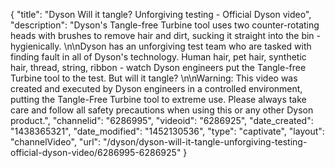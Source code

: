 {
    "title": "Dyson Will it tangle? Unforgiving testing - Official Dyson video",
    "description": "Dyson's Tangle-free Turbine tool uses two counter-rotating heads with brushes to remove hair and dirt, sucking it straight into the bin - hygienically. \n\nDyson has an unforgiving test team who are tasked with finding fault in all of Dyson's technology. Human hair, pet hair, synthetic hair, thread, string, ribbon - watch Dyson engineers put the Tangle-free Turbine tool to the test. But will it tangle? \n\nWarning: This video was created and executed by Dyson engineers in a controlled environment, putting the Tangle-Free Turbine tool to extreme use. Please always take care and follow all safety precautions when using this or any other Dyson product.",
    "channelid": "6286995",
    "videoid": "6286925",
    "date_created": "1438365321",
    "date_modified": "1452130536",
    "type": "captivate",
    "layout": "channelVideo",
    "url": "\/dyson\/dyson-will-it-tangle-unforgiving-testing-official-dyson-video\/6286995-6286925"
}